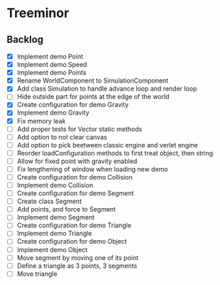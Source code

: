 # Treeminor

## Backlog

- [x] Implement demo Point
- [x] Implement demo Speed
- [x] Implement demo Points
- [x] Rename WorldComponent to SimulationComponent
- [x] Add class Simulation to handle advance loop and render loop
- [ ] Hide outside part for points at the edge of the world
- [x] Create configuration for demo Gravity
- [x] Implement demo Gravity
- [x] Fix memory leak
- [ ] Add proper tests for Vector static methods
- [ ] Add option to not clear canvas
- [ ] Add option to pick beetween classic engine and verlet engine
- [ ] Reorder loadConfiguration methods to first treat object, then string
- [ ] Allow for fixed point with gravity enabled
- [ ] Fix lengthening of window when loading new demo
- [ ] Create configuration for demo Collision
- [ ] Implement demo Collision
- [ ] Create configuration for demo Segment
- [ ] Create class Segment
- [ ] Add points, and force to Segment
- [ ] Implement demo Segment
- [ ] Create configuration for demo Triangle
- [ ] Implement demo Triangle
- [ ] Create configuration for demo Object
- [ ] Implement demo Object
- [ ] Move segment by moving one of its point
- [ ] Define a triangle as 3 points, 3 segments
- [ ] Move triangle

